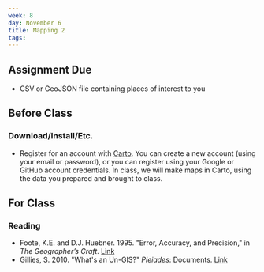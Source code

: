 ```yaml
---
week: 8
day: November 6
title: Mapping 2
tags: 
---
```


## Assignment Due
- CSV or GeoJSON file containing places of interest to you

## Before Class

### Download/Install/Etc.
- Register for an account with [Carto](https://carto.com/). You can create a new account (using your email or password), or you can register using your Google or GitHub account credentials. In class, we will make maps in Carto, using the data you prepared and brought to class. 

## For Class

### Reading
- Foote, K.E. and D.J. Huebner. 1995. "Error, Accuracy, and Precision," in *The Geographer’s Craft*. [Link](http://www.colorado.edu/geography/gcraft/notes/error/error_f.html)
- Gillies, S. 2010. "What's an Un-GIS?" *Pleiades*: Documents. [Link](https://pleiades.stoa.org/docs/papers-and-presentations/whats-an-un-gis)
